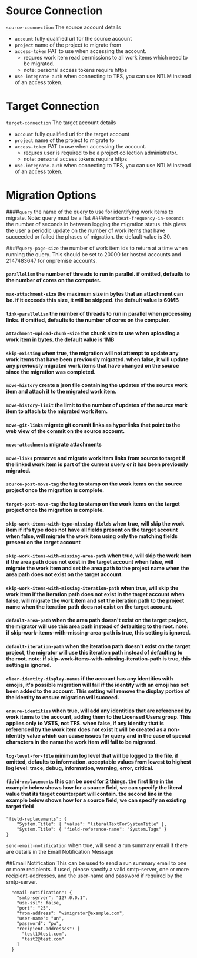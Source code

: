 # Source Connection
```source-counnection``` The source account details

* ```account``` fully qualified url for the source account
* ```project``` name of the project to migrate from
* ```access-token``` PAT to use when accessing the account.
    * requres work item read permissions to all work items which need to be migrated.
    * note: personal access tokens require https
* ```use-integrate-auth``` when connecting to TFS, you can use NTLM instead of an access token.

# Target Connection
```target-connection``` The target account details

* ```account``` fully qualified url for the target account
* ```project``` name of the project to migrate to
* ```access-token``` PAT to use when accessing the account.
    * requres user is required to be a project collection administrator.
    * note: personal access tokens require https
* ```use-integrate-auth``` when connecting to TFS, you can use NTLM instead of an access token.

# Migration Options
####```query``` the name of the query to use for identifying work items to migrate. Note: query must be a flat
####```heartbeat-frequency-in-seconds``` the number of seconds in between logging the migration status. this gives the user a periodic update on the number of work items that have succeeded or failed the phases of migration. the default value is 30.


####```query-page-size``` the number of work item ids to return at a time when running the query.  This should be set to 20000 for hosted accounts and 2147483647 for onpremise accounts. 

#### ```parallelism``` the number of threads to run in parallel.  if omitted, defaults to the number of cores on the computer.

#### ```max-attachment-size``` the maximum size in bytes that an attachment can be. if it exceeds this size, it will be skipped. the default value is 60MB

#### ```link-parallelism``` the number of threads to run in parallel when processing links. if omitted, defaults to the number of cores on the computer.

#### ```attachment-upload-chunk-size``` the chunk size to use when uploading a work item in bytes. the default value is 1MB

#### ```skip-existing```  when true, the migration will not attempt to update any work items that have been previously migrated. when false, it will update any previously migrated work items that have changed on the source since the migration was completed.

#### ```move-history``` create a json file containing the updates of the source work item and attach it to the migrated work item.

#### ```move-history-limit```  the limit to the number of updates of the source work item to attach to the migrated work item.

#### ```move-git-links``` migrate git commit links as hyperlinks that point to the web view of the commit on the source account.


#### ```move-attachments``` migrate attachments

#### ```move-links``` preserve and migrate work item links from source to target if the linked work item is part of the current query or it has been previously migrated.

#### ```source-post-move-tag``` the tag to stamp on the work items on the source project once the migration is complete.

#### ```target-post-move-tag``` the tag to stamp on the work items on the target project once the migration is complete.

#### ```skip-work-items-with-type-missing-fields``` when true, will skip the work item if it's type does not have all fields present on the target account when false, will migrate the work item using only the matching fields present on the target account

#### ```skip-work-items-with-missing-area-path``` when true, will skip the work item if the area path does not exist in the target account when false, will migrate the work item and set the area path to the project name when the area path does not exist on the target account.

#### ```skip-work-items-with-missing-iteration-path``` when true, will skip the work item if the iteration path does not exist in the target account when false, will migrate the work item and set the iteration path to the project name when the iteration path does not exist on the target account.

#### ```default-area-path``` when the area path doesn't exist on the target project, the migrator will use this area path instead of defaulting to the root. note: if skip-work-items-with-missing-area-path is true, this setting is ignored.

#### ```default-iteration-path``` when the iteration path doesn't exist on the target project, the migrator will use this iteration path instead of defaulting to the root. note: if skip-work-items-with-missing-iteration-path is true, this setting is ignored.

#### ```clear-identity-display-names``` if the account has any identities with emojis, it's possible migration will fail if the identity with an emoji has not been added to the account. This setting will remove the display portion of the identity to ensure migration will succeed.

#### ```ensure-identities``` when true, will add any identities that are referenced by work items to the account, adding them to the Licensed Users group.  This applies only to VSTS, not TFS. when false, if any identity that is referenced by the work item does not exist it will be created as a non-identity value which can cause issues for query and in the case of special characters in the name the work item will fail to be migrated.

#### ```log-level-for-file``` minimum log level that will be logged to the file. if omitted, defaults to information. acceptable values from lowest to highest log level: trace, debug, information, warning, error, critical.

#### ```field-replacements```  this can be used for 2 things. the first line in the example below shows how for a source field, we can specify the literal value that its target counterpart will contain. the second line in the example below shows how for a source field, we can specify an existing target field

```
"field-replacements": {
	"System.Title": { "value": "literalTextForSystemTitle" },
	"System.Title": { "field-reference-name": "System.Tags" }
}
```

```send-email-notification``` when true, will send a run summary email if there are details in the Email Notification Message

##Email Notification 
This can be used to send a run summary email to one or more recipients. If used, please specify a valid smtp-server, one or more recipient-addresses, and the user-name and password if required by the smtp-server.

```
  "email-notification": {
    "smtp-server": "127.0.0.1",
    "use-ssl": false,
    "port": "25",
    "from-address": "wimigrator@example.com",
    "user-name": "un",
    "password": "pw",
    "recipient-addresses": [
      "test1@test.com",
      "test2@test.com"
    ]
  }
```